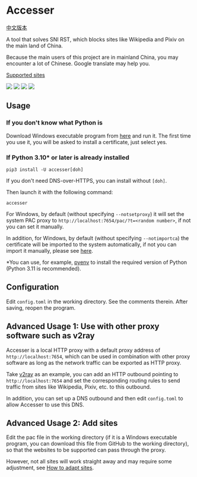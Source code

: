 # Accesser
[中文版本](README.md)

A tool that solves SNI RST, which blocks sites like Wikipedia and Pixiv on the main land of China.

Because the main users of this project are in mainland China, you may encounter a lot of Chinese. Google translate may help you.

[Supported sites](https://github.com/URenko/Accesser/wiki/目前支持的站点)

[![](https://img.shields.io/github/release/URenko/Accesser.svg)](https://github.com/URenko/Accesser/releases/latest)
[![](https://img.shields.io/pypi/v/accesser)](https://pypi.org/project/accesser/)
[![](https://img.shields.io/github/downloads/URenko/Accesser/total.svg)](https://github.com/URenko/Accesser/releases/latest)
[![](https://img.shields.io/github/license/URenko/Accesser.svg)](https://github.com/URenko/Accesser/blob/master/LICENSE)

## Usage
### If you don't know what Python is
Download Windows executable program from [here](https://github.com/URenko/Accesser/releases/download/v0.8.3/accesser.exe) and run it. The first time you use it, you will be asked to install a certificate, just select yes.
### If Python 3.10* or later is already installed
```
pip3 install -U accesser[doh]
```
If you don't need DNS-over-HTTPS, you can install without `[doh]`.

Then launch it with the following command:
```
accesser
```
For Windows, by default (without specifying `--notsetproxy`) it will set the system PAC proxy to `http://localhost:7654/pac/?t=<random number>`, if not you can set it manually.

In addition, for Windows, by default (without specifying `--notimportca`) the certificate will be imported to the system automatically, if not you can import it manually, please see [here](https://github.com/URenko/Accesser/wiki/FAQ#q-windows%E8%AE%BF%E9%97%AE%E7%9B%B8%E5%85%B3%E7%BD%91%E7%AB%99%E5%87%BA%E7%8E%B0%E8%AF%81%E4%B9%A6%E9%94%99%E8%AF%AF%E6%82%A8%E7%9A%84%E8%BF%9E%E6%8E%A5%E4%B8%8D%E6%98%AF%E7%A7%81%E5%AF%86%E8%BF%9E%E6%8E%A5neterr_cert_invalid%E4%B9%8B%E7%B1%BB%E7%9A%84%E6%80%8E%E4%B9%88%E5%8A%9E%E8%AF%81%E4%B9%A6%E5%AF%BC%E5%85%A5%E9%94%99%E8%AF%AF%E6%80%8E%E4%B9%88%E5%8A%9E%E5%A6%82%E4%BD%95%E5%8D%B8%E8%BD%BD%E8%AF%81%E4%B9%A6).

*You can use, for example, [pyenv](https://github.com/pyenv/pyenv) to install the required version of Python (Python 3.11 is recommended).

## Configuration
Edit `config.toml` in the working directory. See the comments therein. After saving, reopen the program.

## Advanced Usage 1: Use with other proxy software such as v2ray
Accesser is a local HTTP proxy with a default proxy address of `http://localhost:7654`, which can be used in combination with other proxy software as long as the network traffic can be exported as HTTP proxy.

Take [v2ray](https://github.com/v2fly/v2ray-core) as an example, you can add an HTTP outbound pointing to `http://localhost:7654` and set the corresponding routing rules to send traffic from sites like Wikipedia, Pixiv, etc. to this outbound.

In addition, you can set up a DNS outbound and then edit `config.toml` to allow Accesser to use this DNS.

## Advanced Usage 2: Add sites
Edit the pac file in the working directory (if it is a Windows executable program, you can download this file from GitHub to the working directory), so that the websites to be supported can pass through the proxy.

However, not all sites will work straight away and may require some adjustment, see [How to adapt sites](https://github.com/URenko/Accesser/wiki/如何适配站点).